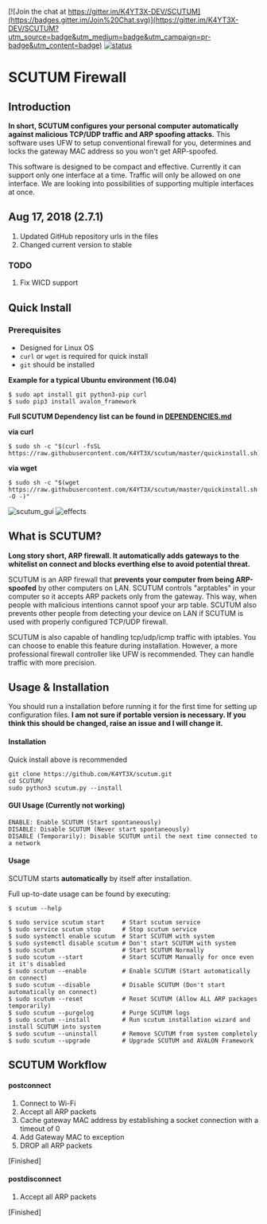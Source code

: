 [![Join the chat at https://gitter.im/K4YT3X-DEV/SCUTUM](https://badges.gitter.im/Join%20Chat.svg)](https://gitter.im/K4YT3X-DEV/SCUTUM?utm_source=badge&utm_medium=badge&utm_campaign=pr-badge&utm_content=badge)
[![status](https://travis-ci.org/K4YT3X/scutum.svg)](https://travis-ci.org/K4YT3X/scutum)

# SCUTUM Firewall

## Introduction

**In short, SCUTUM configures your personal computer automatically against malicious TCP/UDP traffic and ARP spoofing attacks.** This software uses UFW to setup conventional firewall for you, determines and locks the gateway MAC address so you won't get ARP-spoofed.

This software is designed to be compact and effective. Currently it can support only one interface at a time. Traffic will only be allowed on one interface. We are looking into possibilities of supporting multiple interfaces at once.

## Aug 17, 2018 (2.7.1)

1. Updated GitHub repository urls in the files
1. Changed current version to stable

### TODO

1. Fix WICD support

## Quick Install

### Prerequisites

* Designed for Linux OS
* `curl` or `wget` is required for quick install
* `git` should be installed

**Example for a typical Ubuntu environment (16.04)**
```
$ sudo apt install git python3-pip curl
$ sudo pip3 install avalon_framework
```

**Full SCUTUM Dependency list can be found in [DEPENDENCIES.md](https://github.com/K4YT3X/scutum/blob/master/README.md)**

**via curl**

```
$ sudo sh -c "$(curl -fsSL https://raw.githubusercontent.com/K4YT3X/scutum/master/quickinstall.sh)"
```

**via wget**

```
$ sudo sh -c "$(wget https://raw.githubusercontent.com/K4YT3X/scutum/master/quickinstall.sh -O -)"
```

![scutum_gui](https://user-images.githubusercontent.com/21986859/29802954-bb3475f2-8c46-11e7-8c21-efae476ac5a6.png)
![effects](https://user-images.githubusercontent.com/21986859/44294941-86b5da80-a26d-11e8-9ed1-f67171a3f4d2.png)

## What is SCUTUM?

**Long story short, ARP firewall. It automatically adds gateways to the whitelist on connect and blocks everthing else to avoid potential threat.**

SCUTUM is an ARP firewall that **prevents your computer from being ARP-spoofed** by other computers on LAN. SCUTUM controls "arptables" in your computer so it accepts ARP packets only from the gateway. This way, when people with malicious intentions cannot spoof your arp table. SCUTUM also prevents other people from detecting your device on LAN if SCUTUM is used with properly configured TCP/UDP firewall.

SCUTUM is also capable of handling tcp/udp/icmp traffic with iptables. You can choose to enable this feature during installation. However, a more professional firewall controller like UFW is recommended. They can handle traffic with more precision.

## Usage & Installation

You should run a installation before running it for the first time for setting up configuration files. 
<b>I am not sure if portable version is necessary. If you think this should be changed, raise an issue and I will change it.</b>

#### Installation

Quick install above is recommended

```
git clone https://github.com/K4YT3X/scutum.git
cd SCUTUM/
sudo python3 scutum.py --install
```

#### GUI Usage (Currently not working)

```
ENABLE: Enable SCUTUM (Start spontaneously)
DISABLE: Disable SCUTUM (Never start spontaneously)
DISABLE (Temporarily): Disable SCUTUM until the next time connected to a network
```

#### Usage

SCUTUM starts **automatically** by itself after installation.

Full up-to-date usage can be found by executing:
```
$ scutum --help
```
```
$ sudo service scutum start     # Start scutum service
$ sudo service scutum stop      # Stop scutum service
$ sudo systemctl enable scutum  # Start SCUTUM with system
$ sudo systemctl disable scutum # Don't start SCUTUM with system
$ sudo scutum                   # Start SCUTUM Normally
$ sudo scutum --start           # Start SCUTUM Manually for once even it it's disabled
$ sudo scutum --enable          # Enable SCUTUM (Start automatically on connect)
$ sudo scutum --disable         # Disable SCUTUM (Don't start automatically on connect)
$ sudo scutum --reset           # Reset SCUTUM (Allow ALL ARP packages temporarily)
$ sudo scutum --purgelog        # Purge SCUTUM logs
$ sudo scutum --install         # Run scutum installation wizard and install SCUTUM into system
$ sudo scutum --uninstall       # Remove SCUTUM from system completely 
$ sudo scutum --upgrade         # Upgrade SCUTUM and AVALON Framework
```

## SCUTUM Workflow

#### postconnect

1. Connect to Wi-Fi
2. Accept all ARP packets
3. Cache gateway MAC address by establishing a socket connection with a timeout of 0
4. Add Gateway MAC to exception
5. DROP all ARP packets

[Finished]

#### postdisconnect

1. Accept all ARP packets

[Finished]
